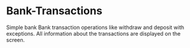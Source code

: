# Bank-Transactions
Simple bank Bank transaction operations like withdraw and deposit with exceptions.
All information about the transactions are displayed on the screen.
